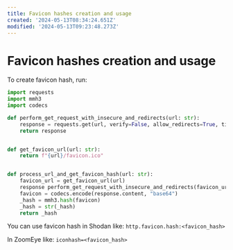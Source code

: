 ```yaml
---
title: Favicon hashes creation and usage
created: '2024-05-13T08:34:24.651Z'
modified: '2024-05-13T09:23:48.273Z'
---
```


# Favicon hashes creation and usage

To create favicon hash, run:

```python
import requests
import mmh3
import codecs

def perform_get_request_with_insecure_and_redirects(url: str):
    response = requests.get(url, verify=False, allow_redirects=True, timeout=15)
    return response


def get_favicon_url(url: str):
    return f"{url}/favicon.ico"


def process_url_and_get_favicon_hash(url: str):
    favicon_url = get_favicon_url(url)
    response perform_get_request_with_insecure_and_redirects(favicon_url)
    favicon = codecs.encode(response.content, "base64")
    _hash = mmh3.hash(favicon)
    _hash = str(_hash)
    return _hash
```

You can use favicon hash in Shodan like: `http.favicon.hash:<favicon_hash>`

In ZoomEye like: `iconhash=<favicon_hash>`
